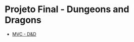 # Projeto Final - Dungeons and Dragons
  * [MVC - D&D](https://github.com/MC322-java/ProjetoFinal/tree/main/POO/POO/core/src/com/mygdx/game)
